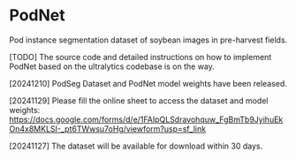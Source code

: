 # PodNet
Pod instance segmentation dataset of soybean images in pre-harvest fields.

[TODO] The source code and detailed instructions on how to implement PodNet based on the ultralytics codebase is on the way.

[20241210] PodSeg Dataset and PodNet model weights have been released.

[20241129] Please fill the online sheet to access the dataset and model weights: https://docs.google.com/forms/d/e/1FAIpQLSdravohquw_FgBmTb9JyihuEkOn4x8MKLSI-_pt6TWwsu7oHg/viewform?usp=sf_link

[20241127] The dataset will be available for download within 30 days.
